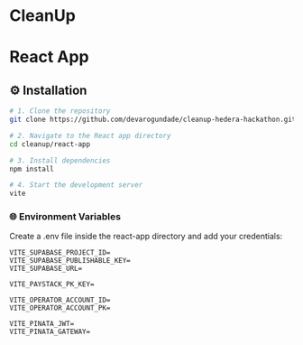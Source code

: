 # CleanUp

# React App

## ⚙️ Installation

```bash
# 1. Clone the repository
git clone https://github.com/devarogundade/cleanup-hedera-hackathon.git

# 2. Navigate to the React app directory
cd cleanup/react-app

# 3. Install dependencies
npm install

# 4. Start the development server
vite
```

### 🌐 Environment Variables

Create a .env file inside the react-app directory and add your credentials:

```env
VITE_SUPABASE_PROJECT_ID=
VITE_SUPABASE_PUBLISHABLE_KEY=
VITE_SUPABASE_URL=

VITE_PAYSTACK_PK_KEY=

VITE_OPERATOR_ACCOUNT_ID=
VITE_OPERATOR_ACCOUNT_PK=

VITE_PINATA_JWT=
VITE_PINATA_GATEWAY=
```
